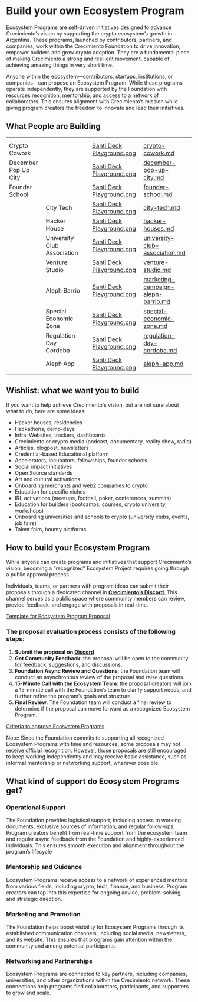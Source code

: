 # Build your own Ecosystem Program

Ecosystem Programs are self-driven initiatives designed to advance Crecimiento’s vision by supporting the crypto ecosystem’s growth in Argentina. These programs, launched by contributors, partners, and companies, work within the Crecimiento Foundation to drive innovation, empower builders and grow crypto adoption. They are a fundamental piece of making Crecimiento a strong and resilient movement, capable of achieving amazing things in very short time.

Anyone within the ecosystem—contributors, startups, institutions, or companies—can propose an Ecosystem Program. While these programs operate independently, they are supported by the Foundation with resources recognition, mentorship, and access to a network of collaborators. This ensures alignment with Crecimiento’s mission while giving program creators the freedom to innovate and lead their initiatives.

## What People are Building

<table data-view="cards"><thead><tr><th></th><th></th><th></th><th data-hidden data-card-cover data-type="files"></th><th data-hidden data-card-target data-type="content-ref"></th></tr></thead><tbody><tr><td>Crypto Cowork</td><td></td><td></td><td><a href="../.gitbook/assets/Santi Deck Playground.png">Santi Deck Playground.png</a></td><td><a href="../ecosystem-programs-what-people-are-building/crypto-cowork.md">crypto-cowork.md</a></td></tr><tr><td>December Pop Up City</td><td></td><td></td><td><a href="../.gitbook/assets/Santi Deck Playground.png">Santi Deck Playground.png</a></td><td><a href="../ecosystem-programs-what-people-are-building/december-pop-up-city.md">december-pop-up-city.md</a></td></tr><tr><td>Founder School</td><td></td><td></td><td><a href="../.gitbook/assets/Santi Deck Playground.png">Santi Deck Playground.png</a></td><td><a href="../ecosystem-programs-what-people-are-building/founder-school.md">founder-school.md</a></td></tr><tr><td></td><td>City Tech</td><td></td><td><a href="../.gitbook/assets/Santi Deck Playground.png">Santi Deck Playground.png</a></td><td><a href="../ecosystem-programs-what-people-are-building/city-tech.md">city-tech.md</a></td></tr><tr><td></td><td>Hacker House</td><td></td><td><a href="../.gitbook/assets/Santi Deck Playground.png">Santi Deck Playground.png</a></td><td><a href="../ecosystem-programs-what-people-are-building/hacker-houses.md">hacker-houses.md</a></td></tr><tr><td></td><td>University Club Association</td><td></td><td><a href="../.gitbook/assets/Santi Deck Playground.png">Santi Deck Playground.png</a></td><td><a href="../ecosystem-programs-what-people-are-building/university-club-association.md">university-club-association.md</a></td></tr><tr><td></td><td>Venture Studio</td><td></td><td><a href="../.gitbook/assets/Santi Deck Playground.png">Santi Deck Playground.png</a></td><td><a href="../ecosystem-programs-what-people-are-building/venture-studio.md">venture-studio.md</a></td></tr><tr><td></td><td>Aleph Barrio</td><td></td><td><a href="../.gitbook/assets/Santi Deck Playground.png">Santi Deck Playground.png</a></td><td><a href="../ecosystem-programs-what-people-are-building/marketing-campaign-aleph-barrio.md">marketing-campaign-aleph-barrio.md</a></td></tr><tr><td></td><td>Special Economic Zone</td><td></td><td><a href="../.gitbook/assets/Santi Deck Playground.png">Santi Deck Playground.png</a></td><td><a href="../ecosystem-programs-what-people-are-building/special-economic-zone.md">special-economic-zone.md</a></td></tr><tr><td></td><td>Regulation Day Cordoba</td><td></td><td><a href="../.gitbook/assets/Santi Deck Playground.png">Santi Deck Playground.png</a></td><td><a href="../ecosystem-programs-what-people-are-building/regulation-day-cordoba.md">regulation-day-cordoba.md</a></td></tr><tr><td></td><td>Aleph App</td><td></td><td><a href="../.gitbook/assets/Santi Deck Playground.png">Santi Deck Playground.png</a></td><td><a href="../ecosystem-programs-what-people-are-building/aleph-app.md">aleph-app.md</a></td></tr><tr><td></td><td></td><td></td><td></td><td></td></tr></tbody></table>

## Wishlist: what we want you to build

If you want to help achieve Crecimiento's vision, but are not sure about what to do, here are some ideas:

* Hacker houses, residencies
* Hackathons, demo-days
* Infra: Websites, trackers, dashboards
* Crecimiento or crypto media (podcast, documentary, reality show, radio)
* Articles, blogpost, newsletters
* Credential-based Educational platform
* Accelerators, incubators, fellowships, founder schools
* Social impact initiatives
* Open Source standards
* Art and cultural activations
* Onboarding merchants and web2 companies to crypto
* Education for specific niches
* IRL activations (meetups, football, poker, conferences, summits)
* Education for builders (bootcamps, courses, crypto university, workshops)&#x20;
* Onboarding universities and schools to crypto (university clubs, events, job fairs)
* Talent fairs, bounty platforms

## How to build your Ecosystem Program

While anyone can create programs and initiatives that support Crecimiento’s vision, becoming a “recognized” Ecosystem Project requires going through a public approval process.

Individuals, teams, or partners with program ideas can submit their proposals through a dedicated channel in [**Crecimiento’s Discord**.](https://discord.gg/BnH7ACbDAj) This channel serves as a public space where community members can review, provide feedback, and engage with proposals in real-time.

[Template for Ecosystem Program Proposal](https://docs.google.com/document/d/1FC9ziCZL5Fyl4uktbr02GQ6-i68OKSM2muFHljac3LI/edit)

### The proposal evaluation process consists of the following steps:

1. **Submit the proposal on** [**Discord**](https://discord.gg/BnH7ACbDAj)
2. **Get Community Feedback**: the proposal will be open to the community for feedback, suggestions, and discussions.
3. **Foundation Async Review and Questions**: the Foundation team will conduct an asynchronous review of the proposal and raise questions.
4. **15-Minute Call with the Ecosystem Team**: the proposal creators will join a 15-minute call with the Foundation’s team to clarify support needs, and further refine the program’s goals and structure.
5. **Final Review**: The Foundation team will conduct a final review to determine if the proposal can move forward as a recognized Ecosystem Program.

[Criteria to approve Ecosystem Programs](https://docs.google.com/document/d/1T-fwmjlA7\_8j348BO6i0hWoUB44oSTJ19LjV8ew8wJQ/edit)

Note: Since the Foundation commits to supporting all recognized Ecosystem Programs with time and resources, some proposals may not receive official recognition. However, those proposals are still encouraged to keep working independently and may receive basic assistance, such as informal mentorship or networking support, wherever possible.

## What kind of support do Ecosystem Programs get?

### Operational Support

The Foundation provides logistical support, including access to working documents, exclusive sources of information, and regular follow-ups. Program creators benefit from real-time support from the ecosystem team and regular async feedback from the Foundation and highly-experienced individuals. This ensures smooth execution and alignment throughout the program’s lifecycle

### Mentorship and Guidance

Ecosystem Programs receive access to a network of experienced mentors from various fields, including crypto, tech, finance, and business. Program creators can tap into this expertise for ongoing advice, problem-solving, and strategic direction.

### Marketing and Promotion

The Foundation helps boost visibility for Ecosystem Programs through its established communication channels, including social media, newsletters, and its website. This ensures that programs gain attention within the community and among potential participants.

### Networking and Partnerships

Ecosystem Programs are connected to key partners, including companies, universities, and other organizations within the Crecimiento network. These connections help programs find collaborators, participants, and supporters to grow and scale.

